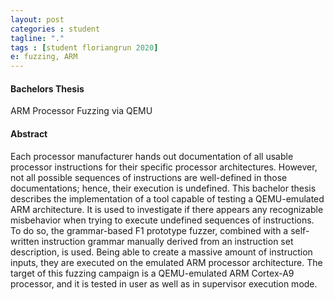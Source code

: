 ```yaml
---
layout: post
categories : student
tagline: "."
tags : [student floriangrun 2020]
e: fuzzing, ARM
---
```


#### Bachelors Thesis

ARM Processor Fuzzing via QEMU

#### Abstract


Each processor manufacturer hands out documentation of all usable processor
instructions for their specific processor architectures. However, not all
possible sequences of instructions are well-defined in those documentations;
hence, their execution is undefined. This bachelor thesis describes the
implementation of a tool capable of testing a QEMU-emulated ARM architecture.
It is used to investigate if there appears any recognizable misbehavior
when trying to execute undefined sequences of instructions.
To do so, the grammar-based F1 prototype fuzzer, combined with a self-written
instruction grammar manually derived from an instruction set description,
is used. Being able to create a massive amount of instruction inputs,
they are executed on the emulated ARM processor architecture. The target of this
fuzzing campaign is a QEMU-emulated ARM Cortex-A9 processor, and it is tested in
user as well as in supervisor execution mode.
